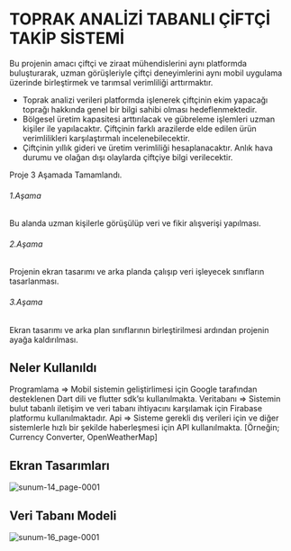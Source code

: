 # TOPRAK ANALİZİ TABANLI ÇİFTÇİ TAKİP SİSTEMİ

Bu projenin amacı çiftçi ve ziraat mühendislerini aynı platformda
buluşturarak, uzman görüşleriyle çiftçi deneyimlerini aynı mobil
uygulama üzerinde birleştirmek ve tarımsal verimliliği arttırmaktır.

- Toprak analizi verileri platformda işlenerek çiftçinin ekim yapacağı
toprağı hakkında genel bir bilgi sahibi olması hedeflenmektedir.
- Bölgesel üretim kapasitesi arttırılacak ve gübreleme işlemleri uzman
kişiler ile yapılacaktır. Çiftçinin farklı arazilerde elde edilen ürün
verimlilikleri karşılaştırmalı incelenebilecektir.
- Çiftçinin yıllık gideri ve üretim verimliliği hesaplanacaktır. Anlık hava
durumu ve olağan dışı olaylarda çiftçiye bilgi verilecektir.

Proje 3 Aşamada Tamamlandı.

###### 1.Aşama
Bu alanda uzman kişilerle görüşülüp veri ve fikir alışverişi yapılması.
###### 2.Aşama
Projenin ekran tasarımı ve arka planda çalışıp veri işleyecek sınıfların tasarlanması.
###### 3.Aşama
Ekran tasarımı ve arka plan sınıflarının birleştirilmesi ardından projenin ayağa kaldırılması.

## Neler Kullanıldı

Programlama => Mobil sistemin geliştirlimesi için Google tarafından desteklenen Dart dili ve flutter sdk’sı kullanılmakta.
Veritabanı  => Sistemin bulut tabanlı iletişim ve veri tabanı ihtiyacını karşılamak için Firabase platformu kullanılmaktadır.
Api => Sisteme gerekli dış verileri için ve diğer sistemlerle hızlı bir şekilde haberleşmesi için API kullanılmakta. [Örneğin; Currency Converter, OpenWeatherMap]

## Ekran Tasarımları

![sunum-14_page-0001](https://user-images.githubusercontent.com/54424377/159236317-d2f7fc86-96d9-42c6-8273-f83043a1a2b9.jpg)

## Veri Tabanı Modeli

![sunum-16_page-0001](https://user-images.githubusercontent.com/54424377/159236489-25b19596-048b-4a43-b1ad-2e4643ace454.jpg)


